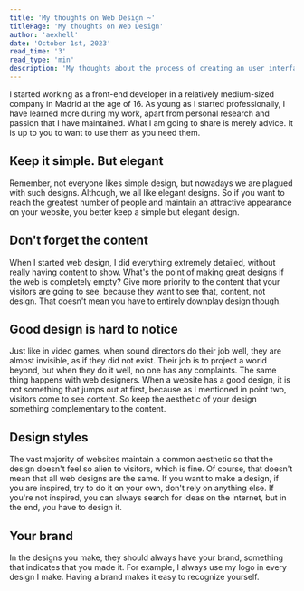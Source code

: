 ```yaml
---
title: 'My thoughts on Web Design ~'
titlePage: 'My thoughts on Web Design'
author: 'aexhell'
date: 'October 1st, 2023'
read_time: '3'
read_type: 'min'
description: 'My thoughts about the process of creating an user interface on your website.'
---
```

I started working as a front-end developer in a relatively medium-sized company in Madrid at the age of 16. As young as I started professionally, I have learned more during my work, apart from personal research and passion that I have maintained. What I am going to share is merely advice. It is up to you to want to use them as you need them.

## Keep it simple. But elegant
Remember, not everyone likes simple design, but nowadays we are plagued with such designs. Although, we all like elegant designs. So if you want to reach the greatest number of people and maintain an attractive appearance on your website, you better keep a simple but elegant design.

## Don't forget the content
When I started web design, I did everything extremely detailed, without really having content to show. What's the point of making great designs if the web is completely empty? Give more priority to the content that your visitors are going to see, because they want to see that, content, not design. That doesn't mean you have to entirely downplay design though.

## Good design is hard to notice
Just like in video games, when sound directors do their job well, they are almost invisible, as if they did not exist. Their job is to project a world beyond, but when they do it well, no one has any complaints. The same thing happens with web designers. When a website has a good design, it is not something that jumps out at first, because as I mentioned in point two, visitors come to see content. So keep the aesthetic of your design something complementary to the content.

## Design styles
The vast majority of websites maintain a common aesthetic so that the design doesn't feel so alien to visitors, which is fine. Of course, that doesn't mean that all web designs are the same. If you want to make a design, if you are inspired, try to do it on your own, don't rely on anything else. If you're not inspired, you can always search for ideas on the internet, but in the end, you have to design it.

## Your brand
In the designs you make, they should always have your brand, something that indicates that you made it. For example, I always use my logo in every design I make. Having a brand makes it easy to recognize yourself.